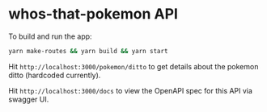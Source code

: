 # whos-that-pokemon API

To build and run the app:
```bash
yarn make-routes && yarn build && yarn start
```

Hit `http://localhost:3000/pokemon/ditto` to get details about the pokemon ditto (hardcoded currently).

Hit `http://localhost:3000/docs` to view the OpenAPI spec for this API via swagger UI.